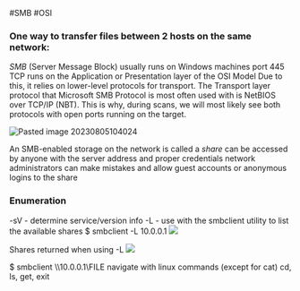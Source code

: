 #SMB #OSI 
### One way to transfer files between 2 hosts on the same network:
*SMB* (Server Message Block)
	usually runs on Windows machines
	port 445 TCP
	runs on the Application or Presentation layer of the OSI Model
	Due to this, it relies on lower-level protocols for transport. 
		The Transport layer protocol that Microsoft SMB Protocol is most often used with is NetBIOS over TCP/IP (NBT). 
		This is why, during scans, we will most likely see both protocols with open ports running on the target.

![Pasted image 20230805104024](https://github.com/Meowdypi/Starting-Point---Tier-0/assets/122643833/0cee8b02-2c64-4b96-bba5-b4faff95f33c)

An SMB-enabled storage on the network is called a *share*
	can be accessed by anyone with the server address and proper credentials
	network administrators can make mistakes and allow guest accounts or anonymous logins to the share

### Enumeration
-sV - determine service/version info
-L - use with the smbclient utility to list the available shares
	$ smbclient -L 10.0.0.1
![](../../zzImages/Pasted%20image%2020230914165134.png)


Shares returned when using -L
![](../../zzImages/Pasted%20image%2020230914165344.png)

$ smbclient \\\\10.0.0.1\\FILE
	navigate with linux commands (except for cat)
		cd, ls, get, exit

